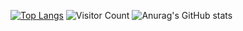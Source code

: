 [![Top Langs](https://github-readme-stats.vercel.app/api/top-langs/?username=DarkLineX&langs_count=8)](https://github.com/DarkLineX/github-readme-stats)
![Visitor Count](https://profile-counter.glitch.me/DarkLineX/count.svg)
![Anurag's GitHub stats](https://github-readme-stats.vercel.app/api?username=DarkLineX&hide=issues&show_icons=true)

